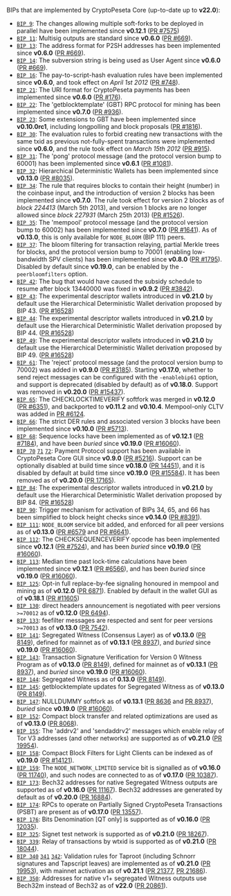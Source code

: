 BIPs that are implemented by CryptoPeseta Core (up-to-date up to **v22.0**):

* [`BIP 9`](https://github.com/cryptopeseta/bips/blob/master/bip-0009.mediawiki): The changes allowing multiple soft-forks to be deployed in parallel have been implemented since **v0.12.1**  ([PR #7575](https://github.com/CryptoPesetaOrg/CryptoPeseta/pull/7575))
* [`BIP 11`](https://github.com/cryptopeseta/bips/blob/master/bip-0011.mediawiki): Multisig outputs are standard since **v0.6.0** ([PR #669](https://github.com/CryptoPesetaOrg/CryptoPeseta/pull/669)).
* [`BIP 13`](https://github.com/cryptopeseta/bips/blob/master/bip-0013.mediawiki): The address format for P2SH addresses has been implemented since **v0.6.0** ([PR #669](https://github.com/CryptoPesetaOrg/CryptoPeseta/pull/669)).
* [`BIP 14`](https://github.com/cryptopeseta/bips/blob/master/bip-0014.mediawiki): The subversion string is being used as User Agent since **v0.6.0** ([PR #669](https://github.com/CryptoPesetaOrg/CryptoPeseta/pull/669)).
* [`BIP 16`](https://github.com/cryptopeseta/bips/blob/master/bip-0016.mediawiki): The pay-to-script-hash evaluation rules have been implemented since **v0.6.0**, and took effect on *April 1st 2012* ([PR #748](https://github.com/CryptoPesetaOrg/CryptoPeseta/pull/748)).
* [`BIP 21`](https://github.com/cryptopeseta/bips/blob/master/bip-0021.mediawiki): The URI format for CryptoPeseta payments has been implemented since **v0.6.0** ([PR #176](https://github.com/CryptoPesetaOrg/CryptoPeseta/pull/176)).
* [`BIP 22`](https://github.com/cryptopeseta/bips/blob/master/bip-0022.mediawiki): The 'getblocktemplate' (GBT) RPC protocol for mining has been implemented since **v0.7.0** ([PR #936](https://github.com/CryptoPesetaOrg/CryptoPeseta/pull/936)).
* [`BIP 23`](https://github.com/cryptopeseta/bips/blob/master/bip-0023.mediawiki): Some extensions to GBT have been implemented since **v0.10.0rc1**, including longpolling and block proposals ([PR #1816](https://github.com/CryptoPesetaOrg/CryptoPeseta/pull/1816)).
* [`BIP 30`](https://github.com/cryptopeseta/bips/blob/master/bip-0030.mediawiki): The evaluation rules to forbid creating new transactions with the same txid as previous not-fully-spent transactions were implemented since **v0.6.0**, and the rule took effect on *March 15th 2012* ([PR #915](https://github.com/CryptoPesetaOrg/CryptoPeseta/pull/915)).
* [`BIP 31`](https://github.com/cryptopeseta/bips/blob/master/bip-0031.mediawiki): The 'pong' protocol message (and the protocol version bump to 60001) has been implemented since **v0.6.1** ([PR #1081](https://github.com/CryptoPesetaOrg/CryptoPeseta/pull/1081)).
* [`BIP 32`](https://github.com/cryptopeseta/bips/blob/master/bip-0032.mediawiki): Hierarchical Deterministic Wallets has been implemented since **v0.13.0** ([PR #8035](https://github.com/CryptoPesetaOrg/CryptoPeseta/pull/8035)).
* [`BIP 34`](https://github.com/cryptopeseta/bips/blob/master/bip-0034.mediawiki): The rule that requires blocks to contain their height (number) in the coinbase input, and the introduction of version 2 blocks has been implemented since **v0.7.0**. The rule took effect for version 2 blocks as of *block 224413* (March 5th 2013), and version 1 blocks are no longer allowed since *block 227931* (March 25th 2013) ([PR #1526](https://github.com/CryptoPesetaOrg/CryptoPeseta/pull/1526)).
* [`BIP 35`](https://github.com/cryptopeseta/bips/blob/master/bip-0035.mediawiki): The 'mempool' protocol message (and the protocol version bump to 60002) has been implemented since **v0.7.0** ([PR #1641](https://github.com/CryptoPesetaOrg/CryptoPeseta/pull/1641)). As of **v0.13.0**, this is only available for `NODE_BLOOM` (BIP 111) peers.
* [`BIP 37`](https://github.com/cryptopeseta/bips/blob/master/bip-0037.mediawiki): The bloom filtering for transaction relaying, partial Merkle trees for blocks, and the protocol version bump to 70001 (enabling low-bandwidth SPV clients) has been implemented since **v0.8.0** ([PR #1795](https://github.com/CryptoPesetaOrg/CryptoPeseta/pull/1795)). Disabled by default since **v0.19.0**, can be enabled by the `-peerbloomfilters` option.
* [`BIP 42`](https://github.com/cryptopeseta/bips/blob/master/bip-0042.mediawiki): The bug that would have caused the subsidy schedule to resume after block 13440000 was fixed in **v0.9.2** ([PR #3842](https://github.com/CryptoPesetaOrg/CryptoPeseta/pull/3842)).
* [`BIP 43`](https://github.com/cryptopeseta/bips/blob/master/bip-0043.mediawiki): The experimental descriptor wallets introduced in **v0.21.0** by default use the Hierarchical Deterministic Wallet derivation proposed by BIP 43. ([PR #16528](https://github.com/CryptoPesetaOrg/CryptoPeseta/pull/16528))
* [`BIP 44`](https://github.com/cryptopeseta/bips/blob/master/bip-0044.mediawiki): The experimental descriptor wallets introduced in **v0.21.0** by default use the Hierarchical Deterministic Wallet derivation proposed by BIP 44. ([PR #16528](https://github.com/CryptoPesetaOrg/CryptoPeseta/pull/16528))
* [`BIP 49`](https://github.com/cryptopeseta/bips/blob/master/bip-0049.mediawiki): The experimental descriptor wallets introduced in **v0.21.0** by default use the Hierarchical Deterministic Wallet derivation proposed by BIP 49. ([PR #16528](https://github.com/CryptoPesetaOrg/CryptoPeseta/pull/16528))
* [`BIP 61`](https://github.com/cryptopeseta/bips/blob/master/bip-0061.mediawiki): The 'reject' protocol message (and the protocol version bump to 70002) was added in **v0.9.0** ([PR #3185](https://github.com/CryptoPesetaOrg/CryptoPeseta/pull/3185)). Starting **v0.17.0**, whether to send reject messages can be configured with the `-enablebip61` option, and support is deprecated (disabled by default) as of **v0.18.0**. Support was removed in **v0.20.0** ([PR #15437](https://github.com/CryptoPesetaOrg/CryptoPeseta/pull/15437)).
* [`BIP 65`](https://github.com/cryptopeseta/bips/blob/master/bip-0065.mediawiki): The CHECKLOCKTIMEVERIFY softfork was merged in **v0.12.0** ([PR #6351](https://github.com/CryptoPesetaOrg/CryptoPeseta/pull/6351)), and backported to **v0.11.2** and **v0.10.4**. Mempool-only CLTV was added in [PR #6124](https://github.com/CryptoPesetaOrg/CryptoPeseta/pull/6124).
* [`BIP 66`](https://github.com/cryptopeseta/bips/blob/master/bip-0066.mediawiki): The strict DER rules and associated version 3 blocks have been implemented since **v0.10.0** ([PR #5713](https://github.com/CryptoPesetaOrg/CryptoPeseta/pull/5713)).
* [`BIP 68`](https://github.com/cryptopeseta/bips/blob/master/bip-0068.mediawiki): Sequence locks have been implemented as of **v0.12.1**  ([PR #7184](https://github.com/CryptoPesetaOrg/CryptoPeseta/pull/7184)), and have been *buried* since **v0.19.0** ([PR #16060](https://github.com/CryptoPesetaOrg/CryptoPeseta/pull/16060)).
* [`BIP 70`](https://github.com/cryptopeseta/bips/blob/master/bip-0070.mediawiki) [`71`](https://github.com/cryptopeseta/bips/blob/master/bip-0071.mediawiki) [`72`](https://github.com/cryptopeseta/bips/blob/master/bip-0072.mediawiki):
  Payment Protocol support has been available in CryptoPeseta Core GUI since **v0.9.0** ([PR #5216](https://github.com/CryptoPesetaOrg/CryptoPeseta/pull/5216)).
  Support can be optionally disabled at build time since **v0.18.0** ([PR 14451](https://github.com/CryptoPesetaOrg/CryptoPeseta/pull/14451)),
  and it is disabled by default at build time since **v0.19.0** ([PR #15584](https://github.com/CryptoPesetaOrg/CryptoPeseta/pull/15584)).
  It has been removed as of **v0.20.0** ([PR 17165](https://github.com/CryptoPesetaOrg/CryptoPeseta/pull/17165)).
* [`BIP 84`](https://github.com/cryptopeseta/bips/blob/master/bip-0084.mediawiki): The experimental descriptor wallets introduced in **v0.21.0** by default use the Hierarchical Deterministic Wallet derivation proposed by BIP 84. ([PR #16528](https://github.com/CryptoPesetaOrg/CryptoPeseta/pull/16528))
* [`BIP 90`](https://github.com/cryptopeseta/bips/blob/master/bip-0090.mediawiki): Trigger mechanism for activation of BIPs 34, 65, and 66 has been simplified to block height checks since **v0.14.0** ([PR #8391](https://github.com/CryptoPesetaOrg/CryptoPeseta/pull/8391)).
* [`BIP 111`](https://github.com/cryptopeseta/bips/blob/master/bip-0111.mediawiki): `NODE_BLOOM` service bit added, and enforced for all peer versions as of **v0.13.0** ([PR #6579](https://github.com/CryptoPesetaOrg/CryptoPeseta/pull/6579) and [PR #6641](https://github.com/CryptoPesetaOrg/CryptoPeseta/pull/6641)).
* [`BIP 112`](https://github.com/cryptopeseta/bips/blob/master/bip-0112.mediawiki): The CHECKSEQUENCEVERIFY opcode has been implemented since **v0.12.1** ([PR #7524](https://github.com/CryptoPesetaOrg/CryptoPeseta/pull/7524)), and has been *buried* since **v0.19.0** ([PR #16060](https://github.com/CryptoPesetaOrg/CryptoPeseta/pull/16060)).
* [`BIP 113`](https://github.com/cryptopeseta/bips/blob/master/bip-0113.mediawiki): Median time past lock-time calculations have been implemented since **v0.12.1** ([PR #6566](https://github.com/CryptoPesetaOrg/CryptoPeseta/pull/6566)), and has been *buried* since **v0.19.0** ([PR #16060](https://github.com/CryptoPesetaOrg/CryptoPeseta/pull/16060)).
* [`BIP 125`](https://github.com/cryptopeseta/bips/blob/master/bip-0125.mediawiki): Opt-in full replace-by-fee signaling honoured in mempool and mining as of **v0.12.0** ([PR 6871](https://github.com/CryptoPesetaOrg/CryptoPeseta/pull/6871)). Enabled by default in the wallet GUI as of **v0.18.1** ([PR #11605](https://github.com/CryptoPesetaOrg/CryptoPeseta/pull/11605))
* [`BIP 130`](https://github.com/cryptopeseta/bips/blob/master/bip-0130.mediawiki): direct headers announcement is negotiated with peer versions `>=70012` as of **v0.12.0** ([PR 6494](https://github.com/CryptoPesetaOrg/CryptoPeseta/pull/6494)).
* [`BIP 133`](https://github.com/cryptopeseta/bips/blob/master/bip-0133.mediawiki): feefilter messages are respected and sent for peer versions `>=70013` as of **v0.13.0** ([PR 7542](https://github.com/CryptoPesetaOrg/CryptoPeseta/pull/7542)).
* [`BIP 141`](https://github.com/cryptopeseta/bips/blob/master/bip-0141.mediawiki): Segregated Witness (Consensus Layer) as of **v0.13.0** ([PR 8149](https://github.com/CryptoPesetaOrg/CryptoPeseta/pull/8149)), defined for mainnet as of **v0.13.1** ([PR 8937](https://github.com/CryptoPesetaOrg/CryptoPeseta/pull/8937)), and *buried* since **v0.19.0** ([PR #16060](https://github.com/CryptoPesetaOrg/CryptoPeseta/pull/16060)).
* [`BIP 143`](https://github.com/cryptopeseta/bips/blob/master/bip-0143.mediawiki): Transaction Signature Verification for Version 0 Witness Program as of **v0.13.0** ([PR 8149](https://github.com/CryptoPesetaOrg/CryptoPeseta/pull/8149)), defined for mainnet as of **v0.13.1** ([PR 8937](https://github.com/CryptoPesetaOrg/CryptoPeseta/pull/8937)), and *buried* since **v0.19.0** ([PR #16060](https://github.com/CryptoPesetaOrg/CryptoPeseta/pull/16060)).
* [`BIP 144`](https://github.com/cryptopeseta/bips/blob/master/bip-0144.mediawiki): Segregated Witness as of **0.13.0** ([PR 8149](https://github.com/CryptoPesetaOrg/CryptoPeseta/pull/8149)).
* [`BIP 145`](https://github.com/cryptopeseta/bips/blob/master/bip-0145.mediawiki): getblocktemplate updates for Segregated Witness as of **v0.13.0** ([PR 8149](https://github.com/CryptoPesetaOrg/CryptoPeseta/pull/8149)).
* [`BIP 147`](https://github.com/cryptopeseta/bips/blob/master/bip-0147.mediawiki): NULLDUMMY softfork as of **v0.13.1** ([PR 8636](https://github.com/CryptoPesetaOrg/CryptoPeseta/pull/8636) and [PR 8937](https://github.com/CryptoPesetaOrg/CryptoPeseta/pull/8937)), *buried* since **v0.19.0** ([PR #16060](https://github.com/CryptoPesetaOrg/CryptoPeseta/pull/16060)).
* [`BIP 152`](https://github.com/cryptopeseta/bips/blob/master/bip-0152.mediawiki): Compact block transfer and related optimizations are used as of **v0.13.0** ([PR 8068](https://github.com/CryptoPesetaOrg/CryptoPeseta/pull/8068)).
* [`BIP 155`](https://github.com/cryptopeseta/bips/blob/master/bip-0155.mediawiki): The 'addrv2' and 'sendaddrv2' messages which enable relay of Tor V3 addresses (and other networks) are supported as of **v0.21.0** ([PR 19954](https://github.com/CryptoPesetaOrg/CryptoPeseta/pull/19954)).
* [`BIP 158`](https://github.com/cryptopeseta/bips/blob/master/bip-0158.mediawiki): Compact Block Filters for Light Clients can be indexed as of **v0.19.0** ([PR #14121](https://github.com/CryptoPesetaOrg/CryptoPeseta/pull/14121)).
* [`BIP 159`](https://github.com/cryptopeseta/bips/blob/master/bip-0159.mediawiki): The `NODE_NETWORK_LIMITED` service bit is signalled as of **v0.16.0** ([PR 11740](https://github.com/CryptoPesetaOrg/CryptoPeseta/pull/11740)), and such nodes are connected to as of **v0.17.0** ([PR 10387](https://github.com/CryptoPesetaOrg/CryptoPeseta/pull/10387)).
* [`BIP 173`](https://github.com/cryptopeseta/bips/blob/master/bip-0173.mediawiki): Bech32 addresses for native Segregated Witness outputs are supported as of **v0.16.0** ([PR 11167](https://github.com/CryptoPesetaOrg/CryptoPeseta/pull/11167)). Bech32 addresses are generated by default as of **v0.20.0** ([PR 16884](https://github.com/CryptoPesetaOrg/CryptoPeseta/pull/16884)).
* [`BIP 174`](https://github.com/cryptopeseta/bips/blob/master/bip-0174.mediawiki): RPCs to operate on Partially Signed CryptoPeseta Transactions (PSBT) are present as of **v0.17.0** ([PR 13557](https://github.com/CryptoPesetaOrg/CryptoPeseta/pull/13557)).
* [`BIP 176`](https://github.com/cryptopeseta/bips/blob/master/bip-0176.mediawiki): Bits Denomination [QT only] is supported as of **v0.16.0** ([PR 12035](https://github.com/CryptoPesetaOrg/CryptoPeseta/pull/12035)).
* [`BIP 325`](https://github.com/cryptopeseta/bips/blob/master/bip-0325.mediawiki): Signet test network is supported as of **v0.21.0** ([PR 18267](https://github.com/CryptoPesetaOrg/CryptoPeseta/pull/18267)).
* [`BIP 339`](https://github.com/cryptopeseta/bips/blob/master/bip-0339.mediawiki): Relay of transactions by wtxid is supported as of **v0.21.0** ([PR 18044](https://github.com/CryptoPesetaOrg/CryptoPeseta/pull/18044)).
* [`BIP 340`](https://github.com/cryptopeseta/bips/blob/master/bip-0340.mediawiki)
  [`341`](https://github.com/cryptopeseta/bips/blob/master/bip-0341.mediawiki)
  [`342`](https://github.com/cryptopeseta/bips/blob/master/bip-0342.mediawiki):
  Validation rules for Taproot (including Schnorr signatures and Tapscript
  leaves) are implemented as of **v0.21.0** ([PR 19953](https://github.com/CryptoPesetaOrg/CryptoPeseta/pull/19953)),
  with mainnet activation as of **v0.21.1** ([PR 21377](https://github.com/CryptoPesetaOrg/CryptoPeseta/pull/21377),
  [PR 21686](https://github.com/CryptoPesetaOrg/CryptoPeseta/pull/21686)).
* [`BIP 350`](https://github.com/cryptopeseta/bips/blob/master/bip-0350.mediawiki): Addresses for native v1+ segregated Witness outputs use Bech32m instead of Bech32 as of **v22.0** ([PR 20861](https://github.com/CryptoPesetaOrg/CryptoPeseta/pull/20861)).
